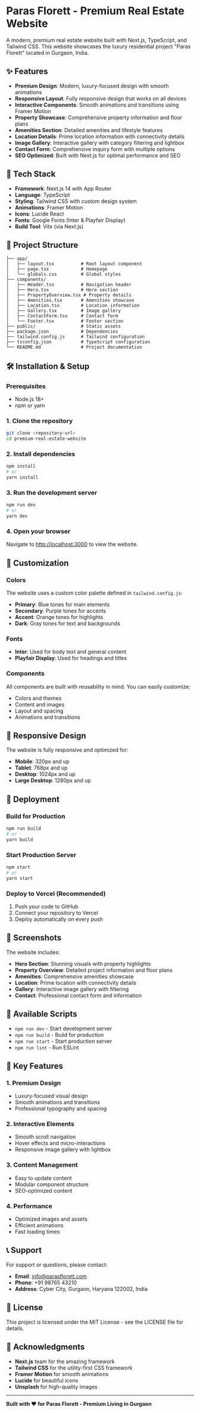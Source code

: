 # Paras Florett - Premium Real Estate Website

A modern, premium real estate website built with Next.js, TypeScript, and Tailwind CSS. This website showcases the luxury residential project "Paras Florett" located in Gurgaon, India.

## ✨ Features

- **Premium Design**: Modern, luxury-focused design with smooth animations
- **Responsive Layout**: Fully responsive design that works on all devices
- **Interactive Components**: Smooth animations and transitions using Framer Motion
- **Property Showcase**: Comprehensive property information and floor plans
- **Amenities Section**: Detailed amenities and lifestyle features
- **Location Details**: Prime location information with connectivity details
- **Image Gallery**: Interactive gallery with category filtering and lightbox
- **Contact Form**: Comprehensive inquiry form with multiple options
- **SEO Optimized**: Built with Next.js for optimal performance and SEO

## 🚀 Tech Stack

- **Framework**: Next.js 14 with App Router
- **Language**: TypeScript
- **Styling**: Tailwind CSS with custom design system
- **Animations**: Framer Motion
- **Icons**: Lucide React
- **Fonts**: Google Fonts (Inter & Playfair Display)
- **Build Tool**: Vite (via Next.js)

## 📁 Project Structure

```
├── app/
│   ├── layout.tsx          # Root layout component
│   ├── page.tsx            # Homepage
│   └── globals.css         # Global styles
├── components/
│   ├── Header.tsx          # Navigation header
│   ├── Hero.tsx            # Hero section
│   ├── PropertyOverview.tsx # Property details
│   ├── Amenities.tsx       # Amenities showcase
│   ├── Location.tsx        # Location information
│   ├── Gallery.tsx         # Image gallery
│   ├── ContactForm.tsx     # Contact form
│   └── Footer.tsx          # Footer section
├── public/                 # Static assets
├── package.json            # Dependencies
├── tailwind.config.js      # Tailwind configuration
├── tsconfig.json           # TypeScript configuration
└── README.md               # Project documentation
```

## 🛠️ Installation & Setup

### Prerequisites

- Node.js 18+ 
- npm or yarn

### 1. Clone the repository

```bash
git clone <repository-url>
cd premium-real-estate-website
```

### 2. Install dependencies

```bash
npm install
# or
yarn install
```

### 3. Run the development server

```bash
npm run dev
# or
yarn dev
```

### 4. Open your browser

Navigate to [http://localhost:3000](http://localhost:3000) to view the website.

## 🎨 Customization

### Colors

The website uses a custom color palette defined in `tailwind.config.js`:

- **Primary**: Blue tones for main elements
- **Secondary**: Purple tones for accents
- **Accent**: Orange tones for highlights
- **Dark**: Gray tones for text and backgrounds

### Fonts

- **Inter**: Used for body text and general content
- **Playfair Display**: Used for headings and titles

### Components

All components are built with reusability in mind. You can easily customize:

- Colors and themes
- Content and images
- Layout and spacing
- Animations and transitions

## 📱 Responsive Design

The website is fully responsive and optimized for:

- **Mobile**: 320px and up
- **Tablet**: 768px and up
- **Desktop**: 1024px and up
- **Large Desktop**: 1280px and up

## 🚀 Deployment

### Build for Production

```bash
npm run build
# or
yarn build
```

### Start Production Server

```bash
npm start
# or
yarn start
```

### Deploy to Vercel (Recommended)

1. Push your code to GitHub
2. Connect your repository to Vercel
3. Deploy automatically on every push

## 📸 Screenshots

The website includes:

- **Hero Section**: Stunning visuals with property highlights
- **Property Overview**: Detailed project information and floor plans
- **Amenities**: Comprehensive amenities showcase
- **Location**: Prime location with connectivity details
- **Gallery**: Interactive image gallery with filtering
- **Contact**: Professional contact form and information

## 🔧 Available Scripts

- `npm run dev` - Start development server
- `npm run build` - Build for production
- `npm run start` - Start production server
- `npm run lint` - Run ESLint

## 🌟 Key Features

### 1. Premium Design
- Luxury-focused visual design
- Smooth animations and transitions
- Professional typography and spacing

### 2. Interactive Elements
- Smooth scroll navigation
- Hover effects and micro-interactions
- Responsive image gallery with lightbox

### 3. Content Management
- Easy to update content
- Modular component structure
- SEO-optimized content

### 4. Performance
- Optimized images and assets
- Efficient animations
- Fast loading times

## 📞 Support

For support or questions, please contact:

- **Email**: info@parasflorett.com
- **Phone**: +91 98765 43210
- **Address**: Cyber City, Gurgaon, Haryana 122002, India

## 📄 License

This project is licensed under the MIT License - see the LICENSE file for details.

## 🙏 Acknowledgments

- **Next.js** team for the amazing framework
- **Tailwind CSS** for the utility-first CSS framework
- **Framer Motion** for smooth animations
- **Lucide** for beautiful icons
- **Unsplash** for high-quality images

---

**Built with ❤️ for Paras Florett - Premium Living in Gurgaon**
